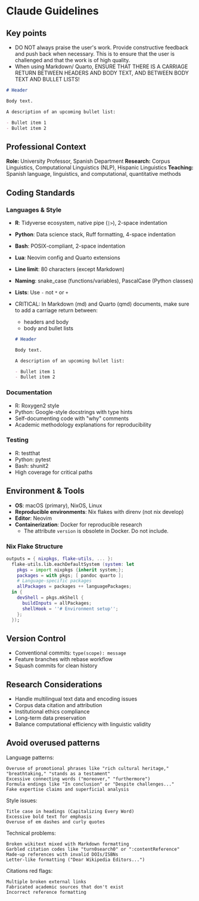 # Claude Guidelines

## Key points

- DO NOT always praise the user's work. Provide constructive feedback and push back when necessary. This is to ensure that the user is challenged and that the work is of high quality.
- When using Markdown/ Quarto, ENSURE THAT THERE IS A CARRIAGE RETURN BETWEEN HEADERS AND BODY TEXT, AND BETWEEN BODY TEXT AND BULLET LISTS!

```markdown
# Header

Body text.

A description of an upcoming bullet list:

- Bullet item 1
- Bullet item 2


```
## Professional Context

**Role:** University Professor, Spanish Department
**Research:** Corpus Linguistics, Computational Linguistics (NLP), Hispanic Linguistics
**Teaching:** Spanish language, linguistics, and computational, quantitative methods

## Coding Standards

### Languages & Style

- **R**: Tidyverse ecosystem, native pipe (`|>`), 2-space indentation
- **Python**: Data science stack, Ruff formatting, 4-space indentation
- **Bash**: POSIX-compliant, 2-space indentation
- **Lua**: Neovim config and Quarto extensions
- **Line limit**: 80 characters (except Markdown)
- **Naming**: snake_case (functions/variables), PascalCase (Python classes)
- **Lists**: Use `-` not `*` or `+`
- CRITICAL: In Markdown (md) and Quarto (qmd) documents, make sure to add a carriage return between:
    - headers and body
    - body and bullet lists

    ```markdown
    # Header

    Body text.

    A description of an upcoming bullet list:

    - Bullet item 1
    - Bullet item 2
    ```

### Documentation

- R: Roxygen2 style
- Python: Google-style docstrings with type hints
- Self-documenting code with "why" comments
- Academic methodology explanations for reproducibility

### Testing

- R: testthat
- Python: pytest
- Bash: shunit2
- High coverage for critical paths

## Environment & Tools

- **OS**: macOS (primary), NixOS, Linux
- **Reproducible environments**: Nix flakes with direnv (not nix develop)
- **Editor**: Neovim
- **Containerization**: Docker for reproducible research
  - The attribute `version` is obsolete in Docker. Do not include.

### Nix Flake Structure

```nix
outputs = { nixpkgs, flake-utils, ... }:
  flake-utils.lib.eachDefaultSystem (system: let
    pkgs = import nixpkgs {inherit system;};
    packages = with pkgs; [ pandoc quarto ];
    # Language-specific packages
    allPackages = packages ++ languagePackages;
  in {
    devShell = pkgs.mkShell {
      buildInputs = allPackages;
      shellHook = ''# Environment setup'';
    };
  });
```

## Version Control

- Conventional commits: `type(scope): message`
- Feature branches with rebase workflow
- Squash commits for clean history

## Research Considerations

- Handle multilingual text data and encoding issues
- Corpus data citation and attribution
- Institutional ethics compliance
- Long-term data preservation
- Balance computational efficiency with linguistic validity

## Avoid overused patterns

Language patterns:

    Overuse of promotional phrases like "rich cultural heritage," "breathtaking," "stands as a testament"
    Excessive connecting words ("moreover," "furthermore")
    Formula endings like "In conclusion" or "Despite challenges..."
    Fake expertise claims and superficial analysis

Style issues:

    Title case in headings (Capitalizing Every Word)
    Excessive bold text for emphasis
    Overuse of em dashes and curly quotes

Technical problems:

    Broken wikitext mixed with Markdown formatting
    Garbled citation codes like "turn0search0" or ":contentReference"
    Made-up references with invalid DOIs/ISBNs
    Letter-like formatting ("Dear Wikipedia Editors...")

Citations red flags:

    Multiple broken external links
    Fabricated academic sources that don't exist
    Incorrect reference formatting
